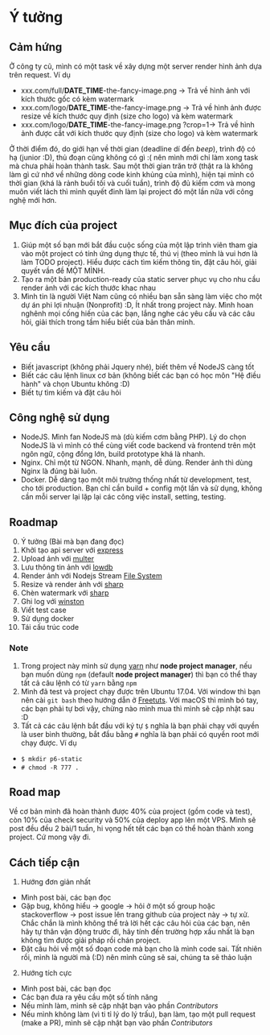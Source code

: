 # Ý tưởng

## Cảm hứng

Ở công ty cũ, mình có một task về xây dựng một server render hình ảnh dựa trên request. Ví dụ

- xxx.com/full/__DATE_TIME__-the-fancy-image.png -> Trả về hình ảnh với kích thước gốc có kèm watermark
- xxx.com/logo/__DATE_TIME__-the-fancy-image.png -> Trả về hình ảnh được resize về kích thước quy định (size cho logo) và kèm watermark
- xxx.com/logo/__DATE_TIME__-the-fancy-image.png ?crop=1-> Trả về hình ảnh được cắt với kích thước quy định (size cho logo) và kèm watermark

Ở thời điểm đó, do giới hạn về thời gian (deadline dí đến *beep*), trình độ có hạ  (junior :D), thủ đoạn cũng không có gì :( nên mình mới chỉ làm xong task mà chưa phải hoàn thành task. Sau một thời gian trăn trở (thật ra là không làm gì cứ nhớ về những dòng code kinh khủng của mình), hiện tại mình có thời gian (khá là rảnh buổi tối và cuối tuần), trình độ đủ kiếm cơm và mong muôn viết lách thì mình quyết đinh làm lại project đó một lần nữa với công nghệ mới hơn.

## Mục đích của project

1. Giúp một số bạn mới bắt đầu cuộc sống của một lập trình viên tham gia vào một project có tính ứng dụng thực tế, thú vị (theo mình là vui hơn là làm TODO project). Hiểu được cách tìm kiếm thông tin, đặt câu hỏi, giải quyết vần đề MỘT MÌNH.
2. Tạo ra một bản production-ready của static server phục vụ cho nhu cầu render ảnh với các kích thước khac nhau
3. Mình tin là người Việt Nam cũng có nhiều bạn sẵn sàng làm việc cho một dự án phi lợi nhuận (Nonprofit) :D, Ít nhất trong project này. Mình hoan nghênh mọi cống hiến của các bạn, lắng nghe các yêu cầu và các câu hỏi, giải thích trong tầm hiểu biết của bản thân mình.

## Yêu cầu

- Biết javascript (không phải Jquery nhé), biết thêm về NodeJS càng tốt
- Biết các câu lệnh linux cơ bản (không biết các bạn có học môn "Hệ điều hành" và chọn Ubuntu không :D)
- Biết tự tìm kiếm và đặt câu hỏi

## Công nghệ sử dụng

- NodeJS. Mình fan NodeJS mà (dù kiếm cơm bằng PHP). Lý do chọn NodeJS là vì mình có thể cùng viết code backend và frontend trên một ngôn ngữ, cộng đồng lớn, build prototype khá là nhanh.
- Nginx. Chỉ một từ NGON. Nhanh, mạnh, dễ dùng. Render ảnh thì dùng Nginx là đúng bài luôn.
- Docker. Dễ dàng tạo một môi trường thống nhất từ development, test, cho tới production. Bạn chỉ cần build +  config một lần và sử dụng, không cần mỗi server lại lặp lại các công việc install, setting, testing.

## Roadmap

0. Ý tưởng (Bài mà bạn đang đọc)
1. Khởi tạo api server với [express](https://github.com/expressjs/express)
2. Upload ảnh với [multer](https://github.com/expressjs/multer)
3. Lưu thông tin ảnh với [lowdb](https://github.com/typicode/lowdb)
4. Render ảnh với Nodejs Stream [File System](https://nodejs.org/api/fs.html#fs_fs_createreadstream_path_options)
5. Resize và render ảnh với [sharp](https://github.com/lovell/sharp)
6. Chèn watermark với [sharp](https://github.com/lovell/sharp)
7. Ghi log với [winston](https://github.com/winstonjs/winston)
8. Viết test case
9. Sử dụng docker
10. Tái cấu trúc code

### Note

1. Trong project này mình sử dụng [yarn](yarnpkg.com) như **node project manager**, nếu bạn muốn dùng `npm` (default **node project manager**) thì bạn có thể thay tất cả câu lệnh có từ `yarn` bằng `npm`
2. Mình đã test và project chạy được trên Ubuntu 17.04. Với window thì bạn nên cài `git bash` theo hướng dẫn ở [Freetuts](https://freetuts.net/cai-dat-git-bash-de-hoc-nodejs-665.html). Với macOS thì mình bó tay, các bạn phải tự bơi vậy, chừng nào mình mua thì mình sẽ cập nhật sau :D
3. Tất cả các câu lệnh bắt đầu với ký tự `$` nghĩa là bạn phải chạy với quyền là user bình thường, bắt đầu bằng `#` nghĩa là bạn phải có quyền root mới chạy được. Ví dụ
  - `$ mkdir p6-static`
  - `# chmod -R 777 .`

## Road map

Về cơ bản mình đã hoàn thành được 40% của project (gồm code và test), còn 10% của check security và 50% của deploy app lên một VPS. Mình sẽ post đều đều 2 bài/1 tuần, hi vọng hết tết các bạn có thể hoàn thành xong project. Cứ mong vậy đi.

## Cách tiếp cận

1. Hướng đơn giản nhất

- Mình post bài, các bạn đọc
- Gặp bug, không hiểu -> google -> hỏi ở một số group hoặc stackoverflow -> post issue lên trang github của project này -> tự xử. Chắc chắn là mình không thể trả lời hết các câu hỏi của các bạn, nên hãy tự thân vận động trước đi, hãy tính đến trường hợp xấu nhất là bạn không tìm được giải pháp rồi chán project.
- Đặt câu hỏi về một số đoạn code mà bạn cho là mình code sai. Tất nhiên rồi, mình là người mà (:D) nên mình cũng sẽ sai, chúng ta sẽ thảo luận

2. Hướng tích cực

- Mình post bài, các bạn đọc
- Các bạn đưa ra yêu cầu một số tính năng
- Nếu mình làm, mình sẽ cập nhật bạn vào phần *Contributors*
- Nếu mình không làm (vì ti tỉ lý do lý trấu), bạn làm, tạo một pull request (make a PR), mình sẽ cập nhật bạn vào phần *Contributors*
